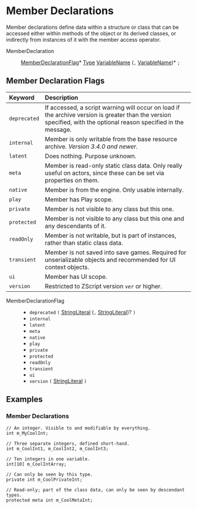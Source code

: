 # Member Declarations

Member declarations define data within a structure or class that can
be accessed either within methods of the object or its derived
classes, or indirectly from instances of it with the member access
operator.

<dl class="syn"><dt>MemberDeclaration</dt><dd>

[MemberDeclarationFlag]* [Type] [VariableName] (`,` [VariableName])*
`;`

</dd></dl>

<!-- toc -->

## Member Declaration Flags

| Keyword      | Description
| :------      | :--
| `deprecated` | If accessed, a script warning will occur on load if the archive version is greater than the version specified, with the optional reason specified in the message.
| `internal`   | Member is only writable from the base resource archive. *Version 3.4.0 and newer.*
| `latent`     | Does nothing. Purpose unknown.
| `meta`       | Member is read-only static class data. Only really useful on actors, since these can be set via properties on them.
| `native`     | Member is from the engine. Only usable internally.
| `play`       | Member has Play scope.
| `private`    | Member is not visible to any class but this one.
| `protected`  | Member is not visible to any class but this one and any descendants of it.
| `readOnly`   | Member is not writable, but is part of instances, rather than static class data.
| `transient`  | Member is not saved into save games. Required for unserializable objects and recommended for UI context objects.
| `ui`         | Member has UI scope.
| `version`    | Restricted to ZScript version `ver` or higher.

<dl class="syn"><dt>MemberDeclarationFlag</dt><dd>

* `deprecated` `(` [StringLiteral] (`,` [StringLiteral])? `)`
* `internal`
* `latent`
* `meta`
* `native`
* `play`
* `private`
* `protected`
* `readOnly`
* `transient`
* `ui`
* `version` `(` [StringLiteral] `)`

</dd></dl>

## Examples

### Member Declarations

```zsc
// An integer. Visible to and modifiable by everything.
int m_MyCoolInt;
```

```zsc
// Three separate integers, defined short-hand.
int m_CoolInt1, m_CoolInt2, m_CoolInt3;
```

```zsc
// Ten integers in one variable.
int[10] m_CoolIntArray;
```

```zsc
// Can only be seen by this type.
private int m_CoolPrivateInt;
```

```zsc
// Read-only; part of the class data, can only be seen by descendant types.
protected meta int m_CoolMetaInt;
```

[StringLiteral]: Fundamentals.md#string-literals
[Type]: Types.md#types
[VariableName]: Types.md#variable-names

[MemberDeclarationFlag]: #member-declaration-flags
